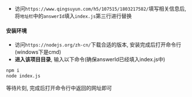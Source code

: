 - 访问`https://www.qingsuyun.com/h5/107515/1803217582/`填写相关信息后, 将`地址栏`中的`answerId`填入`index.js`第三行进行替换

#### 安装环境
- 访问`https://nodejs.org/zh-cn/`下载合适的版本, 安装完成后打开命令行(windows下是cmd)
- **进入该项目目录**, 输入以下命令(确保answerId已经填入index.js中)
```bash
npm i
node index.js
```
等待片刻, 完成后打开命令行中返回的网址即可
